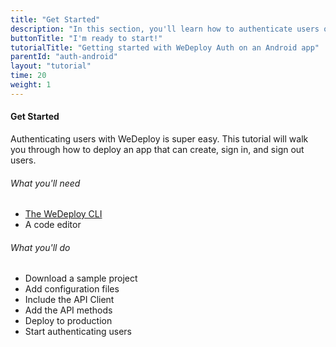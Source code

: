 ```yaml
---
title: "Get Started"
description: "In this section, you'll learn how to authenticate users on an Android app using the WeDeploy API Client."
buttonTitle: "I'm ready to start!"
tutorialTitle: "Getting started with WeDeploy Auth on an Android app"
parentId: "auth-android"
layout: "tutorial"
time: 20
weight: 1
---
```


#### Get Started

Authenticating users with WeDeploy is super easy. This tutorial will walk you through how to deploy an app that can create, sign in, and sign out users.

###### What you'll need

<ul class="checklist">
  <li><a href="https://wedeploy.com/docs/configure/command-line/" target="_blank">The WeDeploy CLI</a></li>
  <li>A code editor</li>
</ul>

###### What you'll do

<ul class="checklist">
  <li>Download a sample project</li>
  <li>Add configuration files</li>
  <li>Include the API Client</li>
  <li>Add the API methods</li>
  <li>Deploy to production</li>
  <li>Start authenticating users</li>
</ul>


